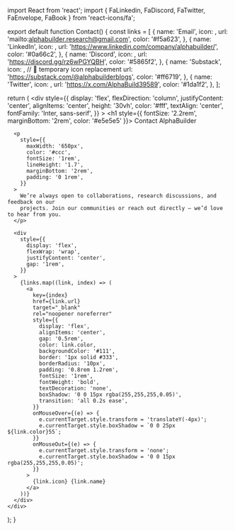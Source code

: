 import React from 'react';
import { FaLinkedin, FaDiscord, FaTwitter, FaEnvelope, FaBook } from 'react-icons/fa';

export default function Contact() {
  const links = [
    {
      name: 'Email',
      icon: <FaEnvelope />,
      url: 'mailto:alphabuilder.research@gmail.com',
      color: '#f5a623',
    },
    {
      name: 'LinkedIn',
      icon: <FaLinkedin />,
      url: 'https://www.linkedin.com/company/alphabuilder/',
      color: '#0a66c2',
    },
    {
      name: 'Discord',
      icon: <FaDiscord />,
      url: 'https://discord.gg/rz6wPGYQBH',
      color: '#5865f2',
    },
    {
      name: 'Substack',
      icon: <FaBook />, // 🔄 temporary icon replacement
      url: 'https://substack.com/@alphabuilderblogs',
      color: '#ff6719',
    },
    {
      name: 'Twitter',
      icon: <FaTwitter />,
      url: 'https://x.com/AlphaBuild39589',
      color: '#1da1f2',
    },
  ];

  return (
    <div
      style={{
        display: 'flex',
        flexDirection: 'column',
        justifyContent: 'center',
        alignItems: 'center',
        height: '30vh',
        color: '#fff',
        textAlign: 'center',
        fontFamily: 'Inter, sans-serif',
      }}
    >
      <h1 style={{ fontSize: '2.2rem', marginBottom: '2rem', color: '#e5e5e5' }}>
        Contact AlphaBuilder
      </h1>

      <p
        style={{
          maxWidth: '650px',
          color: '#ccc',
          fontSize: '1rem',
          lineHeight: '1.7',
          marginBottom: '2rem',
          padding: '0 1rem',
        }}
      >
        We’re always open to collaborations, research discussions, and feedback on our
        projects. Join our communities or reach out directly — we’d love to hear from you.
      </p>

      <div
        style={{
          display: 'flex',
          flexWrap: 'wrap',
          justifyContent: 'center',
          gap: '1rem',
        }}
      >
        {links.map((link, index) => (
          <a
            key={index}
            href={link.url}
            target="_blank"
            rel="noopener noreferrer"
            style={{
              display: 'flex',
              alignItems: 'center',
              gap: '0.5rem',
              color: link.color,
              backgroundColor: '#111',
              border: '1px solid #333',
              borderRadius: '10px',
              padding: '0.8rem 1.2rem',
              fontSize: '1rem',
              fontWeight: 'bold',
              textDecoration: 'none',
              boxShadow: '0 0 15px rgba(255,255,255,0.05)',
              transition: 'all 0.2s ease',
            }}
            onMouseOver={(e) => {
              e.currentTarget.style.transform = 'translateY(-4px)';
              e.currentTarget.style.boxShadow = `0 0 25px ${link.color}55`;
            }}
            onMouseOut={(e) => {
              e.currentTarget.style.transform = 'none';
              e.currentTarget.style.boxShadow = '0 0 15px rgba(255,255,255,0.05)';
            }}
          >
            {link.icon} {link.name}
          </a>
        ))}
      </div>
    </div>
  );
}

